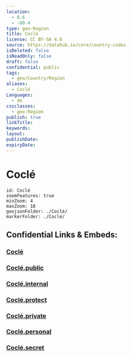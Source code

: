 ```yaml
---
location:
  - 8.6
  - -80.4
type: geo-Region
title: Coclé
license: CC BY-SA 4.0
source: https://datahub.io/core/country-codes
isDeleted: false
isReadOnly: false
draft: false
confidential: public
tags:
  - geo/Country/Region
aliases:
  - Coclé
Languages:
  - de
cssclasses:
  - geo-Region
publish: true
linkTitle:
keywords:
layout:
publishDate:
expiryDate:
---
```


# Coclé

```leaflet
id: Coclé
zoomFeatures: true 
minZoom: 4 
maxZoom: 18
geojsonFolder: ./Coclé/
markerFolder: ./Coclé/
```


## Confidential Links & Embeds: 

### [Coclé](/_Standards/Earth/Continent/America~Central/Panama/Provinces~Panama/Coclé.md) 

### [Coclé.public](/_public/Earth/Continent/America~Central/Panama/Provinces~Panama/Coclé.public.md) 

### [Coclé.internal](/_internal/Earth/Continent/America~Central/Panama/Provinces~Panama/Coclé.internal.md) 

### [Coclé.protect](/_protect/Earth/Continent/America~Central/Panama/Provinces~Panama/Coclé.protect.md) 

### [Coclé.private](/_private/Earth/Continent/America~Central/Panama/Provinces~Panama/Coclé.private.md) 

### [Coclé.personal](/_personal/Earth/Continent/America~Central/Panama/Provinces~Panama/Coclé.personal.md) 

### [Coclé.secret](/_secret/Earth/Continent/America~Central/Panama/Provinces~Panama/Coclé.secret.md)

